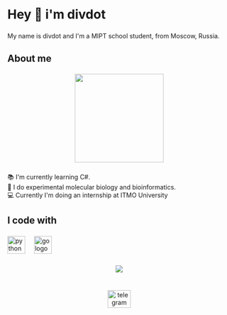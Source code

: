 <h1 align="left">Hey 👋 i'm divdot</h1>

###

<p align="left">My name is divdot and I'm a MIPT school student, from Moscow, Russia.</p>

###

<h2 align="left">About me</h2>

###

<div align="center">
  <img height="200" src="https://steamuserimages-a.akamaihd.net/ugc/275111928035630928/CBF69A9014F3E1BC23CF7F9E0F67506DC88106BE/?imw=5000&imh=5000&ima=fit&impolicy=Letterbox&imcolor=%23000000&letterbox=false"  />
</div>

###

<p align="left">📚 I'm currently learning C#.<br>🧪 I do experimental molecular biology and bioinformatics.<br>💻 Currently I'm doing an internship at ITMO University</p>

###

<h2 align="left">I code with</h2>

###

<div align="left">
  <img src="https://cdn.jsdelivr.net/gh/devicons/devicon/icons/python/python-original.svg" height="40" alt="python logo"  />
  <img width="12" />
  <img src="https://cdn.jsdelivr.net/gh/devicons/devicon/icons/go/go-original.svg" height="40" alt="go logo"  />
</div>

###

<div align="center">
  <img src="https://profile-counter.glitch.me/mrjabka/count.svg?"  />
</div>

###

<br clear="both">

<div align="center">
  <a href="https://t.me/divdot" target="_blank">
    <img src="https://raw.githubusercontent.com/maurodesouza/profile-readme-generator/master/src/assets/icons/social/telegram/default.svg" width="52" height="40" alt="telegram logo"  />
  </a>
</div>

###
